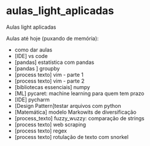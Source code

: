 # aulas_light_aplicadas
Aulas light aplicadas

Aulas até hoje (puxando de memória):
- como dar aulas
- [IDE] vs code
- [pandas] estatística com pandas
- [pandas ] groupby
- [process texto] vim - parte 1
- [process texto] vim - parte 2
- [bibliotecas essenciais] numpy
- [ML] pycaret: machine learning para quem tem prazo
- [IDE] pycharm
- [Design Pattern]testar arquivos com python
- [Matemática] modelo Markowits de diversificação
- [process_texto] fuzzy_wuzzy: comparação de strings
- [process texto] web scraping
- [process texto] regex
- [process texto] rotulação de texto com snorkel
